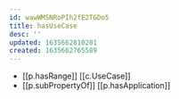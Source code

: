 ```yaml
---
id: wawWMSNRoPIh2fE2TGDo5
title: hasUseCase
desc: ''
updated: 1635662810201
created: 1635662765589
---
```



- [[p.hasRange]] [[c.UseCase]]
- [[p.subPropertyOf]] [[p.hasApplication]]
